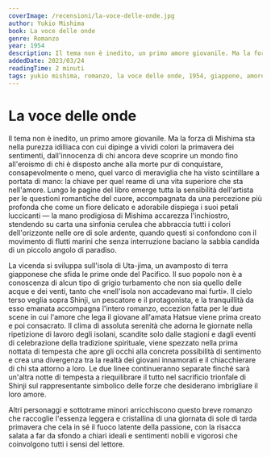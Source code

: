 ```yaml
---
coverImage: /recensioni/la-voce-delle-onde.jpg
author: Yukio Mishima
book: La voce delle onde
genre: Romanzo
year: 1954
description: Il tema non è inedito, un primo amore giovanile. Ma la forza di Mishima sta nella purezza idilliaca con cui dipinge a vividi colori la primavera dei sentimenti, dall'innocenza di chi ancora deve scoprire un mondo fino all'eroismo di chi è disposto anche alla morte pur di conquistare, consapevolmente o meno, quel varco di meraviglia che ha visto scintillare a portata di mano
addedDate: 2023/03/24
readingTime: 2 minuti
tags: yukio mishima, romanzo, la voce delle onde, 1954, giappone, amore
---
```


# La voce delle onde

Il tema non è inedito, un primo amore giovanile. Ma la forza di Mishima sta nella purezza idilliaca con cui dipinge a vividi colori la primavera dei sentimenti, dall'innocenza di chi ancora deve scoprire un mondo fino all'eroismo di chi è disposto anche alla morte pur di conquistare, consapevolmente o meno, quel varco di meraviglia che ha visto scintillare a portata di mano: la chiave per quel reame di una vita superiore che sta nell'amore. Lungo le pagine del libro emerge tutta la sensibilità dell'artista per le questioni romantiche del cuore, accompagnata da una percezione più profonda che come un fiore delicato e adorabile dispiega i suoi petali luccicanti &mdash; la mano prodigiosa di Mishima accarezza l'inchiostro, stendendo su carta una sinfonia cerulea che abbraccia tutti i colori dell'orizzonte nelle ore di sole ardente, quando questi si confondono con il movimento di flutti marini che senza interruzione baciano la sabbia candida di un piccolo angolo di paradiso.

La vicenda si sviluppa sull'isola di Uta-jima, un avamposto di terra giapponese che sfida le prime onde del Pacifico. Il suo popolo non è a conoscenza di alcun tipo di grigio turbamento che non sia quello delle acque e dei venti, tanto che «nell'isola non accadevano mai furti». Il cielo terso veglia sopra Shinji, un pescatore e il protagonista, e la tranquillità da esso emanata accompagna l'intero romanzo, eccezion fatta per le due scene in cui l'amore che lega il giovane all'amata Hatsue viene prima creato e poi consacrato. Il clima di assoluta serenità che adorna le giornate nella ripetizione di lavoro degli isolani, scandite solo dalle stagioni e dagli eventi di celebrazione della tradizione spirituale, viene spezzato nella prima nottata di tempesta che apre gli occhi alla concreta possibilità di sentimento e crea una divergenza tra la realtà dei giovani innamorati e il chiacchierare di chi sta attorno a loro. Le due linee continueranno separate finché sarà un'altra notte di tempesta a riequilibrare il tutto nel sacrificio trionfale di Shinji sul rappresentante simbolico delle forze che desiderano imbrigliare il loro amore.

Altri personaggi e sottotrame minori arricchiscono questo breve romanzo che raccoglie l'essenza leggera e cristallina di una giornata di sole di tarda primavera che cela in sé il fuoco latente della passione, con la risacca salata a far da sfondo a chiari ideali e sentimenti nobili e vigorosi che coinvolgono tutti i sensi del lettore.
